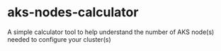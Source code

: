 # aks-nodes-calculator
A simple calculator tool to help understand the number of AKS node(s) needed to configure your cluster(s)
